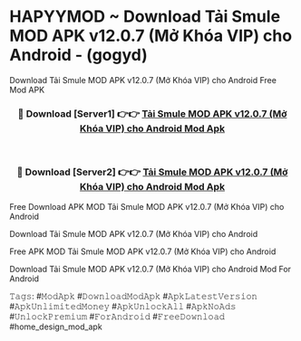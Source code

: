 # HAPYYMOD ~ Download Tải Smule MOD APK v12.0.7 (Mở Khóa VIP) cho Android - (gogyd)
Download Tải Smule MOD APK v12.0.7 (Mở Khóa VIP) cho Android Free Mod APK

<div align="center">
<h3>🔴 Download [Server1] 👉👉 <a href="https://apk-comot.site?title=Tải_Smule_MOD_APK_v12.0.7_(Mở_Khóa_VIP)_cho_Android">Tải Smule MOD APK v12.0.7 (Mở Khóa VIP) cho Android Mod Apk</a></h3><br>

<h3>🔴 Download [Server2] 👉👉 <a href="https://apk-comot.site?title=Tải_Smule_MOD_APK_v12.0.7_(Mở_Khóa_VIP)_cho_Android">Tải Smule MOD APK v12.0.7 (Mở Khóa VIP) cho Android Mod Apk</a></h3>
</div>


Free Download APK MOD Tải Smule MOD APK v12.0.7 (Mở Khóa VIP) cho Android

Download Tải Smule MOD APK v12.0.7 (Mở Khóa VIP) cho Android 

Free APK MOD Tải Smule MOD APK v12.0.7 (Mở Khóa VIP) cho Android 

Download Tải Smule MOD APK v12.0.7 (Mở Khóa VIP) cho Android Mod For Android

𝚃𝚊𝚐𝚜: #𝙼𝚘𝚍𝙰𝚙𝚔 #𝙳𝚘𝚠𝚗𝚕𝚘𝚊𝚍𝙼𝚘𝚍𝙰𝚙𝚔 #𝙰𝚙𝚔𝙻𝚊𝚝𝚎𝚜𝚝𝚅𝚎𝚛𝚜𝚒𝚘𝚗 #𝙰𝚙𝚔𝚄𝚗𝚕𝚒𝚖𝚒𝚝𝚎𝚍𝙼𝚘𝚗𝚎𝚢 #𝙰𝚙𝚔𝚄𝚗𝚕𝚘𝚌𝚔𝙰𝚕𝚕 #𝙰𝚙𝚔𝙽𝚘𝙰𝚍𝚜 #𝚄𝚗𝚕𝚘𝚌𝚔𝙿𝚛𝚎𝚖𝚒𝚞𝚖 #𝙵𝚘𝚛𝙰𝚗𝚍𝚛𝚘𝚒𝚍 #𝙵𝚛𝚎𝚎𝙳𝚘𝚠𝚗𝚕𝚘𝚊𝚍 #home_design_mod_apk